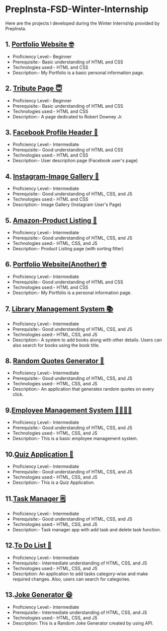 # PrepInsta-FSD-Winter-Internship
Here are the projects I developed during the Winter Internship provided by PrepInsta.
## 1. [Portfolio Website :nerd_face:](https://stiwari28.github.io/Prep-Insta-FSD-Winter-Internship/Portfolio/index.html)
- Proficiency Level:- Beginner
- Prerequisite:- Basic understanding of HTML and CSS 
- Technologies used:- HTML and CSS
- Description:- My Portfolio is a basic personal information page.
## 2. [Tribute Page :innocent:](https://stiwari28.github.io/Prep-Insta-FSD-Winter-Internship/Tribute_page/)
- Proficiency Level:- Beginner
- Prerequisite:- Basic understanding of HTML and CSS 
- Technologies used:- HTML and CSS
- Description:- A page dedicated to Robert Downey Jr.
## 3. [Facebook Profile Header :girl:](https://stiwari28.github.io/Prep-Insta-FSD-Winter-Internship/Facebook_Profile_Header/)
- Proficiency Level:- Intermediate
- Prerequisite:- Good understanding of HTML and CSS 
- Technologies used:- HTML and CSS
- Description:- User description page (Facebook user's page)
## 4. [Instagram-Image Gallery :city_sunset:](https://stiwari28.github.io/Prep-Insta-FSD-Winter-Internship/Instagram-ImageGallery/)
- Proficiency Level:- Intermediate
- Prerequisite:- Good understanding of HTML, CSS, and JS 
- Technologies used:- HTML and CSS
- Description:- Image Gallery (Instagram User's Page)
## 5. [Amazon-Product Listing :shopping_cart:](https://stiwari28.github.io/Prep-Insta-FSD-Winter-Internship/Amazon-ProductListing/)
- Proficiency Level:- Intermediate
- Prerequisite:- Good understanding of HTML, CSS, and JS 
- Technologies used:- HTML, CSS, and JS
- Description:- Product Listing page (with sorting filter)
## 6. [Portfolio Website(Another) :nerd_face:](https://stiwari28.github.io/Prep-Insta-FSD-Winter-Internship/SecondPortfolio/index.html)
- Proficiency Level:- Intermediate 
- Prerequisite:- Good understanding of HTML and CSS 
- Technologies used:- HTML and CSS
- Description:- My Portfolio is a personal information page.
## 7. [Library Management System :books:](https://stiwari28.github.io/Prep-Insta-FSD-Winter-Internship/Library_Management_System/)
- Proficiency Level:- Intermediate 
- Prerequisite:- Good understanding of HTML, CSS, and JS
- Technologies used:- HTML, CSS, and JS
- Description:- A system to add books along with other details. Users can also search for books using the book title.
## 8. [Random Quotes Generator :open_book:](https://stiwari28.github.io/Prep-Insta-FSD-Winter-Internship/Random_Quotes_Generator/)
- Proficiency Level:- Intermediate 
- Prerequisite:- Good understanding of HTML, CSS, and JS
- Technologies used:- HTML, CSS, and JS
- Description:- An application that generates random quotes on every click.
## 9.[Employee Management System :man_office_worker::woman_office_worker:](https://stiwari28.github.io/Prep-Insta-FSD-Winter-Internship/Employee_Management_System/) 
- Proficiency Level:- Intermediate 
- Prerequisite:- Good understanding of HTML, CSS, and JS
- Technologies used:- HTML, CSS, and JS
- Description:- This is a basic employee management system.
## 10.[Quiz Application :open_book:](https://stiwari28.github.io/Prep-Insta-FSD-Winter-Internship/Quiz_Application/)
- Proficiency Level:- Intermediate 
- Prerequisite:- Good understanding of HTML, CSS, and JS
- Technologies used:- HTML, CSS, and JS
- Description:- This is a Quiz Application. 
## 11.[Task Manager :spiral_notepad:](https://stiwari28.github.io/Prep-Insta-FSD-Winter-Internship/Task_Manager/)
- Proficiency Level:- Intermediate 
- Prerequisite:- Good understanding of HTML, CSS, and JS
- Technologies used:- HTML, CSS, and JS
- Description:- Task manager app with add task and delete task function. 
## 12.[To Do List :bookmark_tabs:](https://stiwari28.github.io/Prep-Insta-FSD-Winter-Internship/To-Do-List/)
- Proficiency Level:- Intermediate 
- Prerequisite:- Intermediate understanding of HTML, CSS, and JS
- Technologies used:- HTML, CSS, and JS
- Description: An application to add tasks category-wise and make required changes. Also, users can search for categories. 
## 13.[Joke Generator :laughing:](https://stiwari28.github.io/Prep-Insta-FSD-Winter-Internship/JokeGenerator/)
- Proficiency Level:- Intermediate 
- Prerequisite:- Intermediate understanding of HTML, CSS, and JS
- Technologies used:- HTML, CSS, and JS
- Description: This is a Random Joke Generator created by using API.
